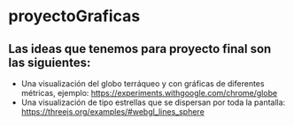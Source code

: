 # proyectoGraficas

## Las ideas que tenemos para proyecto final son las siguientes:

* Una visualización del globo terráqueo y con gráficas de diferentes métricas, ejemplo: https://experiments.withgoogle.com/chrome/globe
* Una visualización de tipo estrellas que se dispersan por toda la pantalla: https://threejs.org/examples/#webgl_lines_sphere

